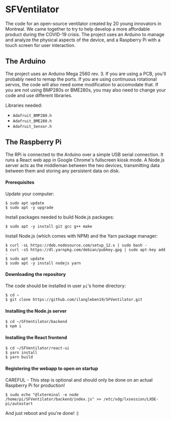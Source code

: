 # SFVentilator

The code for an open-source ventilator created by 20 young innovators in Montreal. We came together to try to help develop a more affordable product during the COVID-19 crisis. The project uses an Arduino to manage and analyze the physical aspects of the device, and a Raspberry Pi with a touch screen for user interaction.

## The Arduino

The project uses an Arduino Mega 2560 rev. 3. If you are using a PCB, you'll probably need to remap the ports. If you are using continuous rotational servos, the code will also need some modification to accomodate that. If you are not using BMP280s or BME280s, you may also need to change your code and use different libraries.

Libraries needed:
- `Adafruit_BMP280.h`
- `Adafruit_BME280.h`
- `Adafruit_Sensor.h`

## The Raspberry Pi

The RPi is connected to the Arduino over a simple USB serial connection. It runs a React web app in Google Chrome's fullscreen kiosk mode. A Node.js server acts as the middleman between the two devices, transmitting data between them and storing any persistent data on disk.

#### Prerequisites

Update your computer:
```
$ sudo apt update
$ sudo apt -y upgrade
```

Install packages needed to build Node.js packages:
```
$ sudo apt -y install git gcc g++ make
```

Install Node.js (which comes with NPM) and the Yarn package manager:
```
$ curl -sL https://deb.nodesource.com/setup_12.x | sudo bash -
$ curl -sS https://dl.yarnpkg.com/debian/pubkey.gpg | sudo apt-key add -
$ sudo apt update
$ sudo apt -y install nodejs yarn
```

#### Downloading the repository

The code should be installed in user `pi`'s home directory:
```
$ cd ~
$ git clone https://github.com/ilangleben19/SFVentilator.git
```

#### Installing the Node.js server

```
$ cd ~/SFVentilator/backend
$ npm i
```

#### Installing the React frontend

````
$ cd ~/SFVentilator/react-ui
$ yarn install
$ yarn build
````

#### Registering the webapp to open on startup
CAREFUL - This step is optional and should only be done on an actual Raspberry Pi for production!

````
$ sudo echo "@lxterminal -e node /home/pi/SFVentilator/backend/index.js" >> /etc/xdg/lxsession/LXDE-pi/autostart
````

And just reboot and you're done! :)